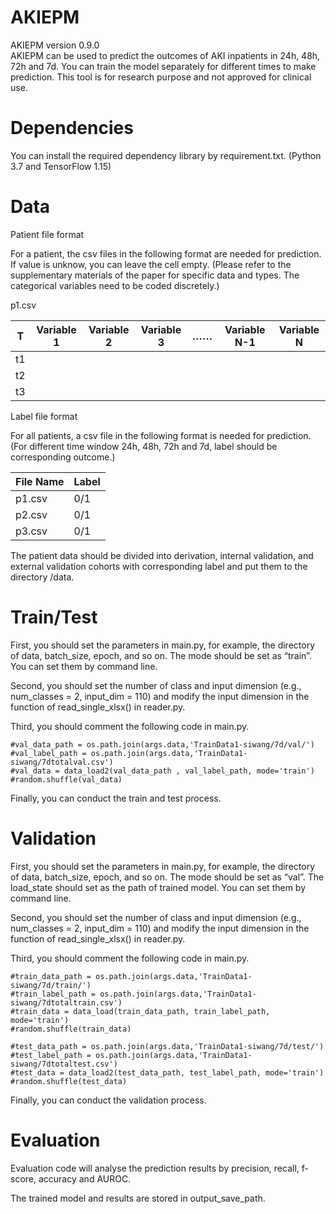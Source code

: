 # AKIEPM
AKIEPM version 0.9.0 <br>
AKIEPM can be used to predict the outcomes of AKI inpatients in 24h, 48h, 72h and 7d. You can train the model separately for different times to make prediction.
This tool is for research purpose and not approved for clinical use.

Dependencies
=
You can install the required dependency library by requirement.txt. (Python 3.7 and TensorFlow 1.15)

Data
=
Patient file format

For a patient, the csv files in the following format are needed for prediction. If value is unknow, you can leave the cell empty. (Please refer to the supplementary materials of the paper for specific data and types. The categorical variables need to be coded discretely.)

p1.csv

|T|Variable 1|	Variable 2|	Variable 3	|……	|Variable N-1| Variable N|
|  ------  | ------- | ------- | ------- | ------- | ------- | ------- |
|t1| | | | | |  |
|t2| | | | | |	|						
|t3| | | | | |	|						

Label file format

For all patients, a csv file in the following format is needed for prediction. (For different time window 24h, 48h, 72h and 7d, label should be corresponding outcome.)

|File Name|Label|
|  ------  | ------- |
|p1.csv|0/1|
|p2.csv|0/1|	
|p3.csv|0/1|	

The patient data should be divided into derivation, internal validation, and external validation cohorts with corresponding label and put them to the directory /data.

Train/Test
=
First, you should set the parameters in main.py, for example, the directory of data, batch_size, epoch, and so on. The mode should be set as “train”. You can set them by command line.

Second, you should set the number of class and input dimension (e.g., num_classes = 2, input_dim = 110) and modify the input dimension in the function of read_single_xlsx() in reader.py.

Third, you should comment the following code in main.py.
```
#val_data_path = os.path.join(args.data,'TrainData1-siwang/7d/val/')
#val_label_path = os.path.join(args.data,'TrainData1-siwang/7dtotalval.csv')
#val_data = data_load2(val_data_path , val_label_path, mode='train')
#random.shuffle(val_data)
```

Finally, you can conduct the train and test process.

Validation
=
First, you should set the parameters in main.py, for example, the directory of data, batch_size, epoch, and so on. The mode should be set as “val”. The load_state should set as the path of trained model. You can set them by command line.

Second, you should set the number of class and input dimension (e.g., num_classes = 2, input_dim = 110) and modify the input dimension in the function of read_single_xlsx() in reader.py.

Third, you should comment the following code in main.py.
```
#train_data_path = os.path.join(args.data,'TrainData1-siwang/7d/train/')
#train_label_path = os.path.join(args.data,'TrainData1-siwang/7dtotaltrain.csv')
#train_data = data_load(train_data_path, train_label_path, mode='train')
#random.shuffle(train_data)

#test_data_path = os.path.join(args.data,'TrainData1-siwang/7d/test/')
#test_label_path = os.path.join(args.data,'TrainData1-siwang/7dtotaltest.csv')
#test_data = data_load2(test_data_path, test_label_path, mode='train')
#random.shuffle(test_data)
```

Finally, you can conduct the validation process.

Evaluation
=
Evaluation code will analyse the prediction results by precision, recall, f-score, accuracy and AUROC.

The trained model and results are stored in output_save_path.
